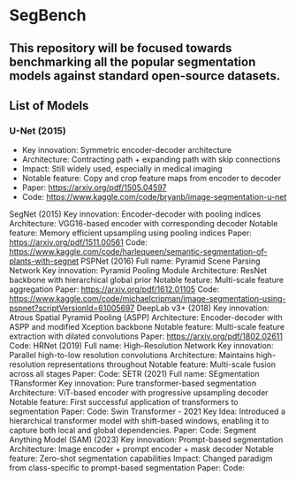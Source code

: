 # SegBench
## This repository will be focused towards benchmarking all the popular segmentation models against standard open-source datasets.

## List of Models

### U-Net (2015)
- Key innovation: Symmetric encoder-decoder architecture
- Architecture: Contracting path + expanding path with skip connections
- Impact: Still widely used, especially in medical imaging
- Notable feature: Copy and crop feature maps from encoder to decoder
- Paper: https://arxiv.org/pdf/1505.04597 
- Code: https://www.kaggle.com/code/bryanb/image-segmentation-u-net

SegNet (2015)
Key innovation: Encoder-decoder with pooling indices
Architecture: VGG16-based encoder with corresponding decoder
Notable feature: Memory efficient upsampling using pooling indices
Paper: https://arxiv.org/pdf/1511.00561
Code: https://www.kaggle.com/code/harlequeen/semantic-segmentation-of-plants-with-segnet
PSPNet (2016)
Full name: Pyramid Scene Parsing Network
Key innovation: Pyramid Pooling Module
Architecture: ResNet backbone with hierarchical global prior
Notable feature: Multi-scale feature aggregation
Paper: https://arxiv.org/pdf/1612.01105
Code: https://www.kaggle.com/code/michaelcripman/image-segmentation-using-pspnet?scriptVersionId=61005697
DeepLab v3+ (2018)
Key innovation: Atrous Spatial Pyramid Pooling (ASPP)
Architecture: Encoder-decoder with ASPP and modified Xception backbone
Notable feature: Multi-scale feature extraction with dilated convolutions
Paper: https://arxiv.org/pdf/1802.02611
Code: 
HRNet (2019)
Full name: High-Resolution Network
Key innovation: Parallel high-to-low resolution convolutions
Architecture: Maintains high-resolution representations throughout
Notable feature: Multi-scale fusion across all stages
Paper: 
Code: 
SETR (2021)
Full name: SEgmentation TRansformer
Key innovation: Pure transformer-based segmentation
Architecture: ViT-based encoder with progressive upsampling decoder
Notable feature: First successful application of transformers to segmentation
Paper: 
Code: 
Swin Transformer - 2021
Key Idea: Introduced a hierarchical transformer model with shift-based windows, enabling it to capture both local and global dependencies.
Paper:
Code: 
Segment Anything Model (SAM) (2023)
Key innovation: Prompt-based segmentation
Architecture: Image encoder + prompt encoder + mask decoder
Notable feature: Zero-shot segmentation capabilities
Impact: Changed paradigm from class-specific to prompt-based segmentation
Paper: 
Code: 
